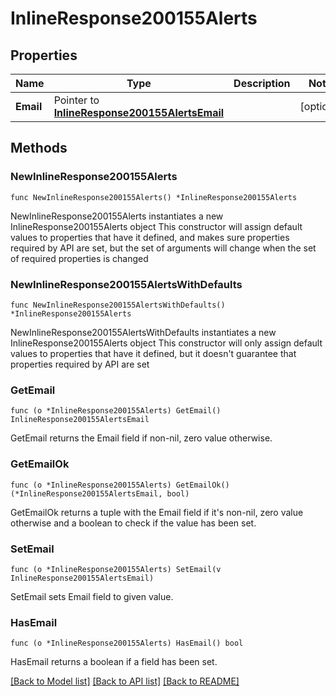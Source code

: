 # InlineResponse200155Alerts

## Properties

Name | Type | Description | Notes
------------ | ------------- | ------------- | -------------
**Email** | Pointer to [**InlineResponse200155AlertsEmail**](InlineResponse200155AlertsEmail.md) |  | [optional] 

## Methods

### NewInlineResponse200155Alerts

`func NewInlineResponse200155Alerts() *InlineResponse200155Alerts`

NewInlineResponse200155Alerts instantiates a new InlineResponse200155Alerts object
This constructor will assign default values to properties that have it defined,
and makes sure properties required by API are set, but the set of arguments
will change when the set of required properties is changed

### NewInlineResponse200155AlertsWithDefaults

`func NewInlineResponse200155AlertsWithDefaults() *InlineResponse200155Alerts`

NewInlineResponse200155AlertsWithDefaults instantiates a new InlineResponse200155Alerts object
This constructor will only assign default values to properties that have it defined,
but it doesn't guarantee that properties required by API are set

### GetEmail

`func (o *InlineResponse200155Alerts) GetEmail() InlineResponse200155AlertsEmail`

GetEmail returns the Email field if non-nil, zero value otherwise.

### GetEmailOk

`func (o *InlineResponse200155Alerts) GetEmailOk() (*InlineResponse200155AlertsEmail, bool)`

GetEmailOk returns a tuple with the Email field if it's non-nil, zero value otherwise
and a boolean to check if the value has been set.

### SetEmail

`func (o *InlineResponse200155Alerts) SetEmail(v InlineResponse200155AlertsEmail)`

SetEmail sets Email field to given value.

### HasEmail

`func (o *InlineResponse200155Alerts) HasEmail() bool`

HasEmail returns a boolean if a field has been set.


[[Back to Model list]](../README.md#documentation-for-models) [[Back to API list]](../README.md#documentation-for-api-endpoints) [[Back to README]](../README.md)


